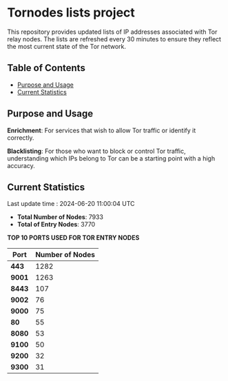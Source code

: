 # Tornodes lists project

This repository provides updated lists of IP addresses associated with Tor relay nodes. The lists are refreshed every 30 minutes to ensure they reflect the most current state of the Tor network.

## Table of Contents

- [Purpose and Usage](#purpose-and-usage)
- [Current Statistics](#current-statistics)


## Purpose and Usage

**Enrichment**: For services that wish to allow Tor traffic or identify it correctly.

**Blacklisting**: For those who want to block or control Tor traffic, understanding which IPs belong to Tor can be a starting point with a high accuracy.

## Current Statistics

Last update time : 2024-06-20 11:00:04 UTC

- **Total Number of Nodes**: 7933
- **Total of Entry Nodes**: 3770

**TOP 10 PORTS USED FOR TOR ENTRY NODES**

| **Port** | **Number of Nodes** |
|------|-----------------|
| **443**   | 1282  |
| **9001**   | 1263  |
| **8443**   | 107  |
| **9002**   | 76  |
| **9000**   | 75  |
| **80**   | 55  |
| **8080**   | 53  |
| **9100**   | 50  |
| **9200**   | 32  |
| **9300**   | 31  |

